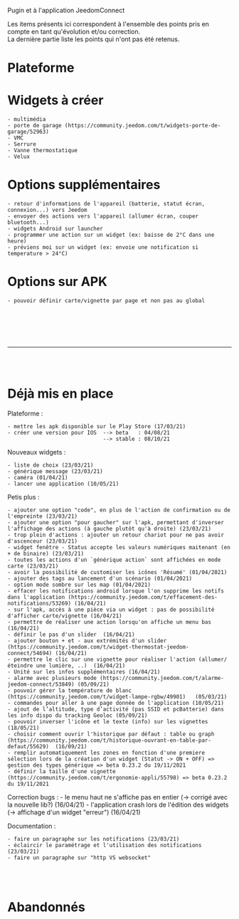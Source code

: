Pugin et à l'application JeedomConnect

Les items présents ici correspondent à l'ensemble des points pris en compte en tant qu'évolution et/ou correction.  
La dernière partie liste les points qui n'ont pas été retenus.  

# Plateforme

# Widgets à créer  
	- multimédia
	- porte de garage (https://community.jeedom.com/t/widgets-porte-de-garage/52963)
	- VMC
	- Serrure
	- Vanne thermostatique
	- Velux

# Options supplémentaires
	- retour d'informations de l'appareil (batterie, statut écran, connexion...) vers Jeedom
	- envoyer des actions vers l'appareil (allumer écran, couper bluetooth...)
	- widgets Android sur launcher
	- programmer une action sur un widget (ex: baisse de 2°C dans une heure)
	- préviens moi sur un widget (ex: envoie une notification si temperature > 24°C)
	
# Options sur APK
	- pouvoir définir carte/vignette par page et non pas au global
	

<br/><br/>
---
---
<br/><br/>

# Déjà mis en place

Plateforme :  

	- mettre les apk disponible sur le Play Store (17/03/21)
    - créer une version pour IOS  --> beta 	 : 04/08/21
								  --> stable : 08/10/21

Nouveaux widgets :  

	- liste de choix (23/03/21)
	- générique message (23/03/21)
	- caméra (01/04/21)  
	- lancer une application (10/05/21)
	

Petis plus :  

	- ajouter une option "code", en plus de l'action de confirmation ou de l'empreinte (23/03/21)
	- ajouter une option "pour gaucher" sur l'apk, permettant d'inverser l'affichage des actions (à gauche plutôt qu'à droite) (23/03/21)
	- trop plein d'actions : ajouter un retour chariot pour ne pas avoir d'ascenceur (23/03/21)
	- widget fenêtre - Status accepte les valeurs numériques maitenant (en + de binaire) (23/03/21)
	- toutes les actions d'un `générique action` sont affichées en mode carte (23/03/21)
	- avoir la possibilité de customiser les icônes 'Résumé' (01/04/2021)
	- ajouter des tags au lancement d'un scénario (01/04/2021)
	- option mode sombre sur les map (01/04/2021) 
	- effacer les notifications android lorsque l'on supprime les notifs dans l'application (https://community.jeedom.com/t/effacement-des-notifications/53269) (16/04/21)
	- sur l'apk, accès à une pièce via un widget : pas de possibilité d'afficher carte/vignette (16/04/21)
	- permettre de réaliser une action lorsqu'on affiche un menu bas (16/04/21)
	- définir le pas d'un slider  (16/04/21)
	- ajouter bouton + et - aux extrémités d'un slider (https://community.jeedom.com/t/widget-thermostat-jeedom-connect/54694) (16/04/21)
	- permettre le clic sur une vignette pour réaliser l'action (allumer/éteindre une lumière, ..)  (16/04/21)
	- Unité sur les infos supplémentaires (16/04/21)
	- alarme avec plusieurs mode (https://community.jeedom.com/t/alarme-jeedom-connect/53849) (05/09/21)  
	- pouvoir gérer la température de blanc (https://community.jeedom.com/t/widget-lampe-rgbw/49901)   (05/03/21)  
	- commandes pour aller à une page donnée de l'application (10/05/21)  
	- ajout de l’altitude, type d’activité (pas SSID et pcBatterie) dans les info dispo du tracking Geoloc (05/09/21)  
	- pouvoir inverser l'icône et le texte (info) sur les vignettes (18/05/21)
	- choisir comment ouvrir l'historique par défaut : table ou graph (https://community.jeedom.com/t/historique-ouvrant-en-table-par-defaut/55629)  (16/09/21)  
	- remplir automatiquement les zones en fonction d'une premiere sélection lors de la création d'un widget (Statut -> ON + OFF) => gestion des types générique => beta 0.23.2 du 19/11/2021
	- définir la taille d'une vignette (https://community.jeedom.com/t/ergonomie-appli/55798) => beta 0.23.2 du 19/11/2021

Correction bugs : 
	- le menu haut ne s'affiche pas en entier  (-> corrigé avec la nouvelle lib?)  (16/04/21)
	- l'application crash lors de l'édition des widgets  (-> affichage d'un widget "erreur") (16/04/21)


Documentation :  

	- faire un paragraphe sur les notifications (23/03/21)
	- éclaircir le paramétrage et l'utilisation des notifications (23/03/21)
	- faire un paragraphe sur "http VS websocket"

<br/><br/>

# Abandonnés
